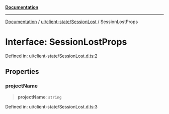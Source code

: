 [**Documentation**](../../../../index.md)

***

[Documentation](../../../../index.md) / [ui/client-state/SessionLost](../index.md) / SessionLostProps

# Interface: SessionLostProps

Defined in: ui/client-state/SessionLost.d.ts:2

## Properties

### projectName

> **projectName**: `string`

Defined in: ui/client-state/SessionLost.d.ts:3
